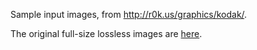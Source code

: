 Sample input images, from http://r0k.us/graphics/kodak/.

The original full-size lossless images are [here](http://www.math.purdue.edu/~lucier/PHOTO_CD/BMP_IMAGES/).
